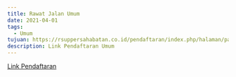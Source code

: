 ```yaml
---
title: Rawat Jalan Umum
date: 2021-04-01
tags:
  - Umum
tujuan: https://rsuppersahabatan.co.id/pendaftaran/index.php/halaman/page_lain
description: Link Pendaftaran Umum
---
```


[Link Pendaftaran](https://www.rsuppersahabatan.co.id/pendaftaran/index.php/halaman/page_lain)
